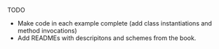 TODO

- Make code in each example complete (add class instantiations and method invocations)
- Add READMEs with descripitons and schemes from the book.
